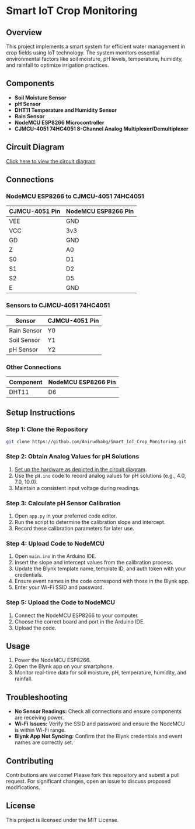 # Smart IoT Crop Monitoring

## Overview
This project implements a smart system for efficient water management in crop fields using IoT technology. The system monitors essential environmental factors like soil moisture, pH levels, temperature, humidity, and rainfall to optimize irrigation practices.

## Components
- **Soil Moisture Sensor**
- **pH Sensor**
- **DHT11 Temperature and Humidity Sensor**
- **Rain Sensor**
- **NodeMCU ESP8266 Microcontroller**
- **CJMCU-4051 74HC4051 8-Channel Analog Multiplexer/Demultiplexer**

## Circuit Diagram
[Click here to view the circuit diagram](https://github.com/Anirudhabg/Smart_IoT_Crop_Monitoring/tree/dc198cc2c87d2e10e7843a34db3a78249e929be1/Images/circuit.png)

## Connections

### NodeMCU ESP8266 to CJMCU-4051 74HC4051
| CJMCU-4051 Pin | NodeMCU ESP8266 Pin |
|----------------|---------------------|
| VEE            | GND                 |
| VCC            | 3v3                 |
| GD             | GND                 |
| Z              | A0                  |
| S0             | D1                  |
| S1             | D2                  |
| S2             | D5                  |
| E              | GND                 |

### Sensors to CJMCU-4051 74HC4051
| Sensor       | CJMCU-4051 Pin |
|--------------|----------------|
| Rain Sensor  | Y0             |
| Soil Sensor  | Y1             |
| pH Sensor    | Y2             |

### Other Connections
| Component   | NodeMCU ESP8266 Pin |
|-------------|---------------------|
| DHT11       | D6                  |

## Setup Instructions

### Step 1: Clone the Repository
```bash
git clone https://github.com/Anirudhabg/Smart_IoT_Crop_Monitoring.git
```

### Step 2: Obtain Analog Values for pH Solutions
1. [Set up the hardware as depicted in the circuit diagram](https://github.com/Anirudhabg/Smart_IoT_Crop_Monitoring/tree/c62380ac57ef86c033b43a8bf1f353dda34660ca/Images/pHcircuit.png).
2. Use the `pH.ino` code to record analog values for pH solutions (e.g., 4.0, 7.0, 10.0).
3. Maintain a consistent input voltage during readings.

### Step 3: Calculate pH Sensor Calibration
1. Open `app.py` in your preferred code editor.
2. Run the script to determine the calibration slope and intercept.
3. Record these calibration parameters for later use.

### Step 4: Upload Code to NodeMCU
1. Open `main.ino` in the Arduino IDE.
2. Insert the slope and intercept values from the calibration process.
3. Update the Blynk template name, template ID, and auth token with your credentials.
4. Ensure event names in the code correspond with those in the Blynk app.
5. Enter your Wi-Fi SSID and password.

### Step 5: Upload the Code to NodeMCU
1. Connect the NodeMCU ESP8266 to your computer.
2. Choose the correct board and port in the Arduino IDE.
3. Upload the code.

## Usage
1. Power the NodeMCU ESP8266.
2. Open the Blynk app on your smartphone.
3. Monitor real-time data for soil moisture, pH, temperature, humidity, and rainfall.

## Troubleshooting
- **No Sensor Readings:** Check all connections and ensure components are receiving power.
- **Wi-Fi Issues:** Verify the SSID and password and ensure the NodeMCU is within Wi-Fi range.
- **Blynk App Not Syncing:** Confirm that the Blynk credentials and event names are correctly set.

## Contributing
Contributions are welcome! Please fork this repository and submit a pull request. For significant changes, open an issue to discuss proposed modifications.

## License
This project is licensed under the MIT License.
